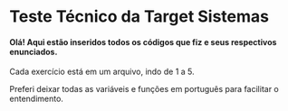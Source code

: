 # Teste Técnico da Target Sistemas

#### Olá! Aqui estão inseridos todos os códigos que fiz e seus respectivos enunciados. 
Cada exercício está em um arquivo, indo de 1 a 5.

Preferi deixar todas as variáveis e funções em português para facilitar o entendimento.
